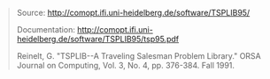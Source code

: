> Source: http://comopt.ifi.uni-heidelberg.de/software/TSPLIB95/
>
> Documentation: http://comopt.ifi.uni-heidelberg.de/software/TSPLIB95/tsp95.pdf
>
> Reinelt, G. "TSPLIB--A Traveling Salesman Problem Library." ORSA Journal on Computing, Vol. 3, No. 4, pp. 376-384. Fall 1991.

